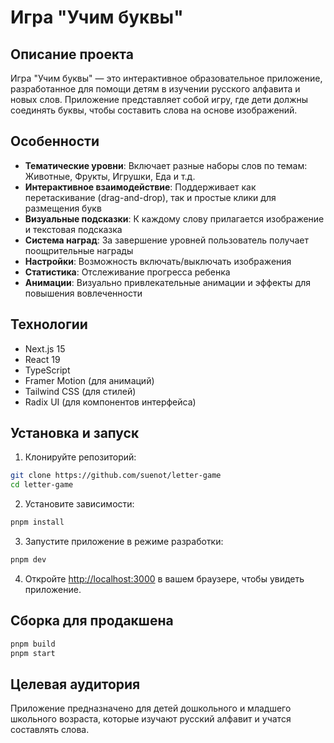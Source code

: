 # Игра "Учим буквы"

## Описание проекта

Игра "Учим буквы" — это интерактивное образовательное приложение, разработанное для помощи детям в изучении русского алфавита и новых слов. Приложение представляет собой игру, где дети должны соединять буквы, чтобы составить слова на основе изображений.

## Особенности

- **Тематические уровни**: Включает разные наборы слов по темам: Животные, Фрукты, Игрушки, Еда и т.д.
- **Интерактивное взаимодействие**: Поддерживает как перетаскивание (drag-and-drop), так и простые клики для размещения букв
- **Визуальные подсказки**: К каждому слову прилагается изображение и текстовая подсказка
- **Система наград**: За завершение уровней пользователь получает поощрительные награды
- **Настройки**: Возможность включать/выключать изображения
- **Статистика**: Отслеживание прогресса ребенка
- **Анимации**: Визуально привлекательные анимации и эффекты для повышения вовлеченности

## Технологии

- Next.js 15
- React 19
- TypeScript
- Framer Motion (для анимаций)
- Tailwind CSS (для стилей)
- Radix UI (для компонентов интерфейса)

## Установка и запуск

1. Клонируйте репозиторий:
```bash
git clone https://github.com/suenot/letter-game
cd letter-game
```

2. Установите зависимости:
```bash
pnpm install
```

3. Запустите приложение в режиме разработки:
```bash
pnpm dev
```

4. Откройте [http://localhost:3000](http://localhost:3000) в вашем браузере, чтобы увидеть приложение.

## Сборка для продакшена

```bash
pnpm build
pnpm start
```

## Целевая аудитория

Приложение предназначено для детей дошкольного и младшего школьного возраста, которые изучают русский алфавит и учатся составлять слова. 